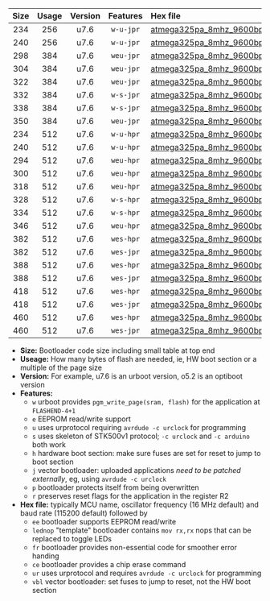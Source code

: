 |Size|Usage|Version|Features|Hex file|
|:-:|:-:|:-:|:-:|:--|
|234|256|u7.6|`w-u-jpr`|[atmega325pa_8mhz_9600bps_ur_vbl.hex](https://raw.githubusercontent.com/stefanrueger/urboot/main/atmega325pa_8mhz_9600bps_ur_vbl.hex)|
|240|256|u7.6|`w-u-jpr`|[atmega325pa_8mhz_9600bps_lednop_ur_vbl.hex](https://raw.githubusercontent.com/stefanrueger/urboot/main/atmega325pa_8mhz_9600bps_lednop_ur_vbl.hex)|
|298|384|u7.6|`weu-jpr`|[atmega325pa_8mhz_9600bps_ee_ur_vbl.hex](https://raw.githubusercontent.com/stefanrueger/urboot/main/atmega325pa_8mhz_9600bps_ee_ur_vbl.hex)|
|304|384|u7.6|`weu-jpr`|[atmega325pa_8mhz_9600bps_ee_lednop_ur_vbl.hex](https://raw.githubusercontent.com/stefanrueger/urboot/main/atmega325pa_8mhz_9600bps_ee_lednop_ur_vbl.hex)|
|322|384|u7.6|`weu-jpr`|[atmega325pa_8mhz_9600bps_ee_lednop_fr_ur_vbl.hex](https://raw.githubusercontent.com/stefanrueger/urboot/main/atmega325pa_8mhz_9600bps_ee_lednop_fr_ur_vbl.hex)|
|332|384|u7.6|`w-s-jpr`|[atmega325pa_8mhz_9600bps_vbl.hex](https://raw.githubusercontent.com/stefanrueger/urboot/main/atmega325pa_8mhz_9600bps_vbl.hex)|
|338|384|u7.6|`w-s-jpr`|[atmega325pa_8mhz_9600bps_lednop_vbl.hex](https://raw.githubusercontent.com/stefanrueger/urboot/main/atmega325pa_8mhz_9600bps_lednop_vbl.hex)|
|350|384|u7.6|`weu-jpr`|[atmega325pa_8mhz_9600bps_ee_lednop_fr_ce_ur_vbl.hex](https://raw.githubusercontent.com/stefanrueger/urboot/main/atmega325pa_8mhz_9600bps_ee_lednop_fr_ce_ur_vbl.hex)|
|234|512|u7.6|`w-u-hpr`|[atmega325pa_8mhz_9600bps_ur.hex](https://raw.githubusercontent.com/stefanrueger/urboot/main/atmega325pa_8mhz_9600bps_ur.hex)|
|240|512|u7.6|`w-u-hpr`|[atmega325pa_8mhz_9600bps_lednop_ur.hex](https://raw.githubusercontent.com/stefanrueger/urboot/main/atmega325pa_8mhz_9600bps_lednop_ur.hex)|
|294|512|u7.6|`weu-hpr`|[atmega325pa_8mhz_9600bps_ee_ur.hex](https://raw.githubusercontent.com/stefanrueger/urboot/main/atmega325pa_8mhz_9600bps_ee_ur.hex)|
|300|512|u7.6|`weu-hpr`|[atmega325pa_8mhz_9600bps_ee_lednop_ur.hex](https://raw.githubusercontent.com/stefanrueger/urboot/main/atmega325pa_8mhz_9600bps_ee_lednop_ur.hex)|
|318|512|u7.6|`weu-hpr`|[atmega325pa_8mhz_9600bps_ee_lednop_fr_ur.hex](https://raw.githubusercontent.com/stefanrueger/urboot/main/atmega325pa_8mhz_9600bps_ee_lednop_fr_ur.hex)|
|328|512|u7.6|`w-s-hpr`|[atmega325pa_8mhz_9600bps.hex](https://raw.githubusercontent.com/stefanrueger/urboot/main/atmega325pa_8mhz_9600bps.hex)|
|334|512|u7.6|`w-s-hpr`|[atmega325pa_8mhz_9600bps_lednop.hex](https://raw.githubusercontent.com/stefanrueger/urboot/main/atmega325pa_8mhz_9600bps_lednop.hex)|
|346|512|u7.6|`weu-hpr`|[atmega325pa_8mhz_9600bps_ee_lednop_fr_ce_ur.hex](https://raw.githubusercontent.com/stefanrueger/urboot/main/atmega325pa_8mhz_9600bps_ee_lednop_fr_ce_ur.hex)|
|382|512|u7.6|`wes-hpr`|[atmega325pa_8mhz_9600bps_ee.hex](https://raw.githubusercontent.com/stefanrueger/urboot/main/atmega325pa_8mhz_9600bps_ee.hex)|
|382|512|u7.6|`wes-jpr`|[atmega325pa_8mhz_9600bps_ee_vbl.hex](https://raw.githubusercontent.com/stefanrueger/urboot/main/atmega325pa_8mhz_9600bps_ee_vbl.hex)|
|388|512|u7.6|`wes-hpr`|[atmega325pa_8mhz_9600bps_ee_lednop.hex](https://raw.githubusercontent.com/stefanrueger/urboot/main/atmega325pa_8mhz_9600bps_ee_lednop.hex)|
|388|512|u7.6|`wes-jpr`|[atmega325pa_8mhz_9600bps_ee_lednop_vbl.hex](https://raw.githubusercontent.com/stefanrueger/urboot/main/atmega325pa_8mhz_9600bps_ee_lednop_vbl.hex)|
|418|512|u7.6|`wes-hpr`|[atmega325pa_8mhz_9600bps_ee_lednop_fr.hex](https://raw.githubusercontent.com/stefanrueger/urboot/main/atmega325pa_8mhz_9600bps_ee_lednop_fr.hex)|
|418|512|u7.6|`wes-jpr`|[atmega325pa_8mhz_9600bps_ee_lednop_fr_vbl.hex](https://raw.githubusercontent.com/stefanrueger/urboot/main/atmega325pa_8mhz_9600bps_ee_lednop_fr_vbl.hex)|
|460|512|u7.6|`wes-hpr`|[atmega325pa_8mhz_9600bps_ee_lednop_fr_ce.hex](https://raw.githubusercontent.com/stefanrueger/urboot/main/atmega325pa_8mhz_9600bps_ee_lednop_fr_ce.hex)|
|460|512|u7.6|`wes-jpr`|[atmega325pa_8mhz_9600bps_ee_lednop_fr_ce_vbl.hex](https://raw.githubusercontent.com/stefanrueger/urboot/main/atmega325pa_8mhz_9600bps_ee_lednop_fr_ce_vbl.hex)|

- **Size:** Bootloader code size including small table at top end
- **Useage:** How many bytes of flash are needed, ie, HW boot section or a multiple of the page size
- **Version:** For example, u7.6 is an urboot version, o5.2 is an optiboot version
- **Features:**
  + `w` urboot provides `pgm_write_page(sram, flash)` for the application at `FLASHEND-4+1`
  + `e` EEPROM read/write support
  + `u` uses urprotocol requiring `avrdude -c urclock` for programming
  + `s` uses skeleton of STK500v1 protocol; `-c urclock` and `-c arduino` both work
  + `h` hardware boot section: make sure fuses are set for reset to jump to boot section
  + `j` vector bootloader: uploaded applications *need to be patched externally*, eg, using `avrdude -c urclock`
  + `p` bootloader protects itself from being overwritten
  + `r` preserves reset flags for the application in the register R2
- **Hex file:** typically MCU name, oscillator frequency (16 MHz default) and baud rate (115200 default) followed by
  + `ee` bootloader supports EEPROM read/write
  + `lednop` "template" bootloader contains `mov rx,rx` nops that can be replaced to toggle LEDs
  + `fr` bootloader provides non-essential code for smoother error handing
  + `ce` bootloader provides a chip erase command
  + `ur` uses urprotocol and requires `avrdude -c urclock` for programming
  + `vbl` vector bootloader: set fuses to jump to reset, not the HW boot section
